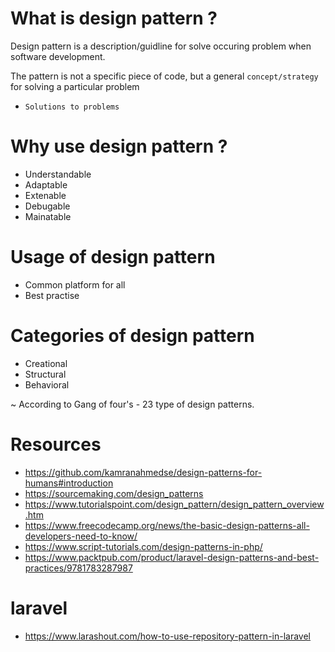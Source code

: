 # What is design pattern ?

Design pattern is a description/guidline for solve occuring problem when software development.

The pattern is not a specific piece of code, but a general `concept/strategy` for solving a particular problem

* `Solutions to problems`


# Why use design pattern ?

 * Understandable
 * Adaptable
 * Extenable
 * Debugable
 * Mainatable

# Usage of design pattern

* Common platform for all
* Best practise

# Categories of design pattern

* Creational
* Structural
* Behavioral

~ According to Gang of four's - 23 type of design patterns.


# Resources

* https://github.com/kamranahmedse/design-patterns-for-humans#introduction
* https://sourcemaking.com/design_patterns
* https://www.tutorialspoint.com/design_pattern/design_pattern_overview.htm
* https://www.freecodecamp.org/news/the-basic-design-patterns-all-developers-need-to-know/
* https://www.script-tutorials.com/design-patterns-in-php/
* https://www.packtpub.com/product/laravel-design-patterns-and-best-practices/9781783287987

# laravel

* https://www.larashout.com/how-to-use-repository-pattern-in-laravel
